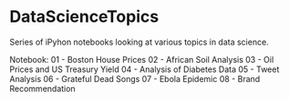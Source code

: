 DataScienceTopics
=================

Series of iPyhon notebooks looking at various topics in data science.

Notebook:
01 - Boston House Prices
02 - African Soil Analysis
03 - Oil Prices and US Treasury Yield
04 - Analysis of Diabetes Data
05 - Tweet Analysis
06 - Grateful Dead Songs
07 - Ebola Epidemic
08 - Brand Recommendation
